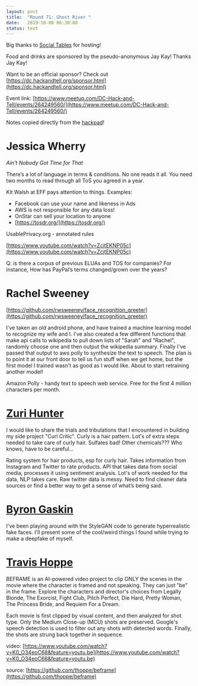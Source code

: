 ```yaml
---
layout: post
title:  "Round 71: Ghost River "
date:   2019-10-08 06:30:00
status: text
---
```


Big thanks to [Social Tables](https://www.socialtables.com/) for hosting!

Food and drinks are sponsored by the pseudo-anonymous Jay Kay! Thanks Jay Kay!

Want to be an official sponsor? Check out [https://dc.hackandtell.org/sponsor.html](https://dc.hackandtell.org/sponsor.html)

Event link: [https://www.meetup.com/DC-Hack-and-Tell/events/264249560/](https://www.meetup.com/DC-Hack-and-Tell/events/264249560/)

Notes copied directly from the [hackpad](https://docs.google.com/document/d/1DM_qVHEGPNP-UzSGKNlee8lmroNqap4Fg4RgERxxTiY)!

# Jessica Wherry
_Ain't Nobody Got Time for That_

There’s a lot of language in terms & conditions. No one reads it all. You need two months to read through all ToS you agreed in a year.

Kit Walsh at EFF pays attention to things. Examples:
+ Facebook can use your name and likeness in Ads
+ AWS is not responsible for any data loss!
+ OnStar can sell your location to anyone
+ [https://tosdr.org/](https://tosdr.org/)

UsablePrivacy.org - annotated rules

[https://www.youtube.com/watch?v=ZcjtEKNP05c](https://www.youtube.com/watch?v=ZcjtEKNP05c)

Q: is there a corpus of previous ELUAs and TOS for companies? For instance, How has PayPal’s terms changed/grown over the years?

# Rachel Sweeney

[https://github.com/rwsweeney/face_recognition_greeter](https://github.com/rwsweeney/face_recognition_greeter)

I've taken an old android phone, and have trained a machine learning model to recognize my wife and I. I've also created a few different functions that make api calls to wikipedia to pull down lists of "Sarah" and "Rachel", randomly choose one and then output the wikipedia summary. Finally I've passed that output to aws polly to synthesize the text to speech. The plan is to point it at our front door to tell us fun stuff when we get home, but the first model I trained wasn't as good as I would like. About to start retraining another model!

Amazon Polly - handy text to speech web service. Free for the first 4 million characters per month.

# [Zuri Hunter]([https://twitter.com/ZuriHunter](https://twitter.com/ZuriHunter))

I would like to share the trials and tribulations that I encountered in building my side project "Curl Critic". Curly is a hair pattern. Lot's of extra steps needed to take care of curly hair. Sulfates bad! Other chemicals??? Who knows, have to be careful...

Rating system for hair products, esp for curly hair. Takes information from Instagram and Twitter to rate products. API that takes data from social media, processes it using sentiment analysis. Lot's of work needed for the data, NLP takes care. Raw twitter data is messy.  Need to find cleaner data sources or find a better way to get a sense of what’s being said. 

# [Byron Gaskin]([https://twitter.com/ByronTweetsData](https://twitter.com/ByronTweetsData))

I've been playing around with the StyleGAN code to generate hyperrealistic fake faces. I'll present some of the cool/weird things I found while trying to make a deepfake of myself.

# [Travis Hoppe]([https://twitter.com/metasemantic](https://twitter.com/metasemantic))

BEFRAME is an AI-powered video project to clip ONLY the scenes in the movie where the character is framed and not speaking. They can just "be" in the frame. Explore the characters and director's choices from Legally Blonde, The Exorcist, Fight Club, Pitch Perfect, Die Hard, Pretty Woman, The Princess Bride, and Requiem For a Dream.

Each movie is first clipped by visual content, and then analyzed for shot type. Only the Medium Close-up (MCU) shots are preserved. Google's speech detection is used to filter out any shots with detected words. Finally, the shots are strung back together in sequence.

video: [https://www.youtube.com/watch?v=K0_O34eoC68&feature=youtu.be](https://www.youtube.com/watch?v=K0_O34eoC68&feature=youtu.be)

source: [https://github.com/thoppe/beframe](https://github.com/thoppe/beframe)





